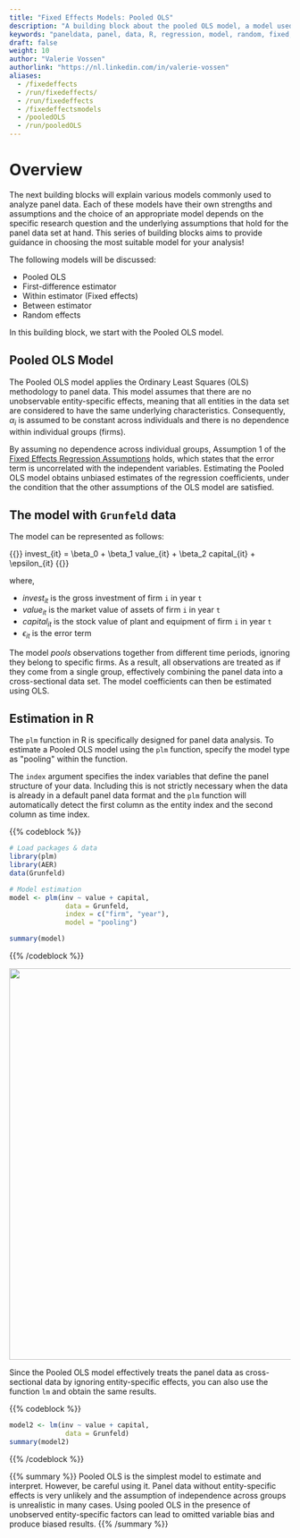 ```yaml
---
title: "Fixed Effects Models: Pooled OLS"
description: "A building block about the pooled OLS model, a model used to analyze panel data"
keywords: "paneldata, panel, data, R, regression, model, random, fixed, pooled, OLS, within, between"
draft: false
weight: 10
author: "Valerie Vossen"
authorlink: "https://nl.linkedin.com/in/valerie-vossen"
aliases:
  - /fixedeffects
  - /run/fixedeffects/
  - /run/fixedeffects
  - /fixedeffectsmodels
  - /pooledOLS
  - /run/pooledOLS
---
```


# Overview

The next building blocks will explain various models commonly used to analyze panel data. Each of these models have their own strengths and assumptions and the choice of an appropriate model depends on the specific research question and the underlying assumptions that hold for the panel data set at hand. This series of building blocks aims to provide guidance in choosing the most suitable model for your analysis!

The following models will be discussed: 
- Pooled OLS
- First-difference estimator
- Within estimator (Fixed effects)
- Between estimator
- Random effects

In this building block, we start with the Pooled OLS model.

## Pooled OLS Model

The Pooled OLS model applies the Ordinary Least Squares (OLS) methodology to panel data. This model assumes that there are no unobservable entity-specific effects, meaning that all entities in the data set are considered to have the same underlying characteristics. Consequently, $\alpha_i$ is assumed to be constant across individuals and there is no dependence within individual groups (firms). 

By assuming no dependence across individual groups, Assumption 1 of the [Fixed Effects Regression Assumptions]() holds, which states that the error term is uncorrelated with the independent variables. Estimating the Pooled OLS model obtains unbiased estimates of the regression coefficients, under the condition that the other assumptions of the OLS model are satisfied.

## The model with `Grunfeld` data
The model can be represented as follows:

{{<katex>}}
invest_{it} = \beta_0 + \beta_1 value_{it} + \beta_2 capital_{it} + \epsilon_{it}
{{</katex>}}

where,
- $invest_{it}$ is the gross investment of firm `i` in year `t`
- $value_{it}$ is the market value of assets of firm `i` in year `t`
- $capital_{it}$ is the stock value of plant and equipment of firm `i` in year `t`
- $\epsilon_{it}$ is the error term

The model *pools* observations together from different time periods, ignoring they belong to specific firms. As a result, all observations are treated as if they come from a single group, effectively combining the panel data into a cross-sectional data set. The model coefficients can then be estimated using OLS. 


## Estimation in R
The `plm` function in R is specifically designed for panel data analysis. To estimate a Pooled OLS model using the `plm` function, specify the model type as "pooling" within the function. 

The `index` argument specifies the index variables that define the panel structure of your data. Including this is not strictly necessary when the data is already in a default panel data format and the `plm` function will automatically detect the first column as the entity index and the second column as time index. 

{{% codeblock %}}
```R
# Load packages & data
library(plm)
library(AER) 
data(Grunfeld) 

# Model estimation
model <- plm(inv ~ value + capital, 
              data = Grunfeld, 
              index = c("firm", "year"), 
              model = "pooling")

summary(model)
```
{{% /codeblock %}}

<p align = "center">
<img src = "../images/summarypooledols.png" width="700">
</p>

Since the Pooled OLS model effectively treats the panel data as cross-sectional data by ignoring entity-specific effects, you can also use the function `lm` and obtain the same results.

{{% codeblock %}}
```R
model2 <- lm(inv ~ value + capital, 
              data = Grunfeld)
summary(model2)
```
{{% /codeblock %}}

{{% summary %}}
Pooled OLS is the simplest model to estimate and interpret. However, be careful using it. Panel data without entity-specific effects is very unlikely and the assumption of independence across groups is unrealistic in many cases. Using pooled OLS in the presence of unobserved entity-specific factors can lead to omitted variable bias and produce biased results.
{{% /summary %}}